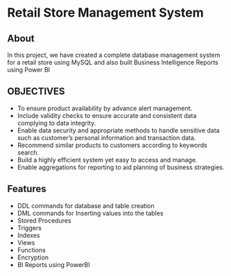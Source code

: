 # Retail Store Management System

## About 
In this project, we have created a complete database management system for a retail store using MySQL and also built Business Intelligence Reports using Power BI

## OBJECTIVES
* To ensure product availability by advance alert management.
* Include validity checks to ensure accurate and consistent data complying to data integrity. ​
* Enable data security and appropriate methods to handle sensitive data such as customer’s personal information and transaction data. ​
* Recommend similar products to customers according to keywords search. ​
* Build a highly efficient system yet easy to access and manage. ​
* Enable aggregations for reporting to aid planning of business strategies.​

## Features
* DDL commands for database and table creation
* DML commands for Inserting values into the tables
* Stored Procedures
* Triggers
* Indexes
* Views
* Functions
* Encryption
* BI Reports using PowerBI
